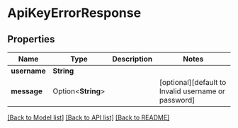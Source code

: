 # ApiKeyErrorResponse

## Properties

Name | Type | Description | Notes
------------ | ------------- | ------------- | -------------
**username** | **String** |  | 
**message** | Option<**String**> |  | [optional][default to Invalid username or password]

[[Back to Model list]](../README.md#documentation-for-models) [[Back to API list]](../README.md#documentation-for-api-endpoints) [[Back to README]](../README.md)


